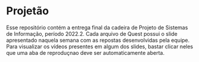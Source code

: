 # Projetão
Esse repositório contém a entrega final da cadeira de Projeto de Sistemas de Informação, período 2022.2. Cada arquivo de Quest possui o slide apresentado naquela semana com as repostas desenvolvidas pela equipe. Para visualizar os vídeos presentes em algum dos slides, bastar clicar neles que uma aba de reproduçnao deve ser automaticamente aberta.
